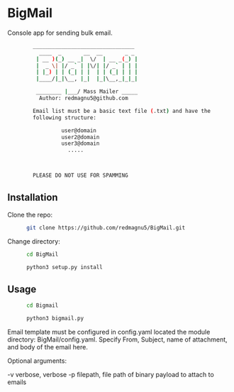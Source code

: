 # BigMail
Console app for sending bulk email.

```bash
        ________________________________
          ____  _       __  __       _ _
         | __ )(_) __ _|  \/  | __ _(_) |
         |  _ \| |/ _` | |\/| |/ _` | | |
         | |_) | | (_| | |  | | (_| | | |
         |____/|_|\__, |_|  |_|\__,_|_|_|

         ________ |___/ Mass Mailer _____
          Author: redmagnu5@github.com

        Email list must be a basic text file (.txt) and have the
        following structure:

                 user@domain
                 user2@domain
                 user3@domain
                   .....



        PLEASE DO NOT USE FOR SPAMMING
```

## Installation
Clone the repo:
```bash
      git clone https://github.com/redmagnu5/BigMail.git
```
Change directory:
```bash
      cd BigMail
```
```bash
      python3 setup.py install
```

## Usage
```bash
      cd Bigmail
```
```bash
      python3 bigmail.py
```

Email template must be configured in config.yaml located the module directory:
BigMail/config.yaml. Specify From, Subject, name of attachment, and body of the
email here.


Optional arguments:

-v verbose, verbose
-p filepath, file path of binary payload to attach to emails
